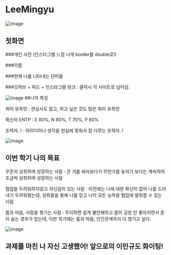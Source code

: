 # LeeMingyu

![image](https://github.com/3rd-PARD-WEB-PART/LeeMingyu/assets/130739811/68cccd8c-81a9-48fe-b79d-2936ca5c438b)
## 첫화면

###개인 사진 (인스타그램 느낌 나게 border를 double로!)

###이름

###현재 나를 나타내는 단어들

###깃허브 + 파드 + 인스타그램 링크 : 클릭시 각 사이트로 넘어감.

![image](https://github.com/3rd-PARD-WEB-PART/LeeMingyu/assets/130739811/efdd8a67-9913-4f37-bf4a-e92ab629f89e)
##나의 특징

취미 유목민 : 관심사도 많고, 하고 싶은 것도 많은 취미 유목민

확신의 ENTP : E 80%, N 80%, T 70%, P 80% 

조력자..! : 아이디어나 생각을 현실에 맞춰서 잘 다루는 조력자..!


![image](https://github.com/3rd-PARD-WEB-PART/LeeMingyu/assets/130739811/a3515091-e570-4f9f-bd2e-84d3a739aba5)

## 이번 학기 나의 목표

꾸준히 성취하며 성장하는 사람 : 큰 거를 바라보다가 무언가를 놓치기 보다는 계속하여 조금씩 성취하며 성장하는 사람

협업을 두려워하지않고 자신감이 있는 사람 : 이전에는 나에 대한 확신이 없어 나를 드러내기 두려워했는데, 성취들을 통해 나를 믿고 나의 모든 능력을 협업에 발휘할 수 있는 사람

몸과 마음, 사람을 챙기는 사람 : 무리하면 쉽게 불안해하고 몸이 금방 안 좋아지면서 혼자 숨는 경우가 있는데, 이번 학기에는 몸과 마음, 인간관계까지 다 챙기고 싶다.

![image](https://github.com/3rd-PARD-WEB-PART/LeeMingyu/assets/130739811/a8d1b02c-2486-424d-a7fe-20a44323b372)

## 과제를 마친 나 자신 고생했어! 앞으로의 이민규도 화이팅!
